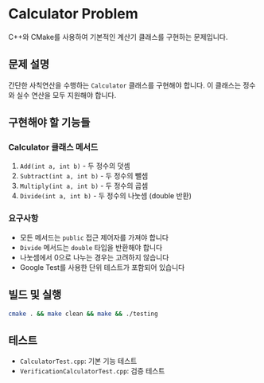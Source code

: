 # Calculator Problem

C++와 CMake를 사용하여 기본적인 계산기 클래스를 구현하는 문제입니다.

## 문제 설명

간단한 사칙연산을 수행하는 `Calculator` 클래스를 구현해야 합니다. 이 클래스는 정수와 실수 연산을 모두 지원해야 합니다.

## 구현해야 할 기능들

### Calculator 클래스 메서드

1. `Add(int a, int b)` - 두 정수의 덧셈
2. `Subtract(int a, int b)` - 두 정수의 뺄셈  
3. `Multiply(int a, int b)` - 두 정수의 곱셈
4. `Divide(int a, int b)` - 두 정수의 나눗셈 (double 반환)

### 요구사항

- 모든 메서드는 `public` 접근 제어자를 가져야 합니다
- `Divide` 메서드는 `double` 타입을 반환해야 합니다
- 나눗셈에서 0으로 나누는 경우는 고려하지 않습니다
- Google Test를 사용한 단위 테스트가 포함되어 있습니다

## 빌드 및 실행

```bash
cmake . && make clean && make && ./testing
```

## 테스트

- `CalculatorTest.cpp`: 기본 기능 테스트
- `VerificationCalculatorTest.cpp`: 검증 테스트
